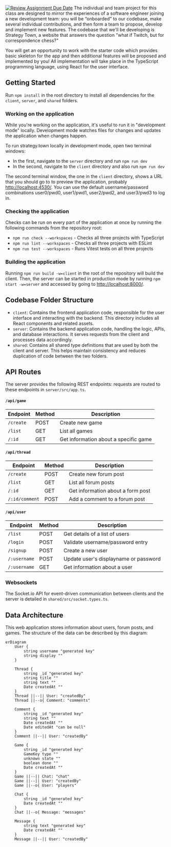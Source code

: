 [![Review Assignment Due Date](https://classroom.github.com/assets/deadline-readme-button-22041afd0340ce965d47ae6ef1cefeee28c7c493a6346c4f15d667ab976d596c.svg)](https://classroom.github.com/a/OnAz80AO)
The individual and team project for this class are designed to mirror the experiences of a software
engineer joining a new development team: you will be “onboarded” to our codebase, make several
individual contributions, and then form a team to propose, develop and implement new features. The
codebase that we'll be developing is Strategy Town, a website that answers the question "what if
Twitch, but for correspondence chess?"

You will get an opportunity to work with the starter code which provides basic skeleton for the app
and then additional features will be proposed and implemented by you! All implementation will take
place in the TypeScript programming language, using React for the user interface.

## Getting Started

Run `npm install` in the root directory to install all dependencies for the `client`, `server`, and
`shared` folders.

### Working on the application

While you're working on the application, it's useful to run it in "development mode" locally.
Development mode watches files for changes and updates the application when changes happen.

To run strategy.town locally in development mode, open two terminal windows:

- In the first, navigate to the `server` directory and run `npm run dev`
- In the second, navigate to the `client` directory and also run `npm run dev`

The second terminal window, the one in the `client` directory, shows a URL that you should go to to
preview the application, probably <http://localhost:4530/>. You can use the default
username/password combinations user0/pwd0, user1/pwd1, user2/pwd2, and user3/pwd3 to log in.

### Checking the application

Checks can be run on every part of the application at once by running the following commands from
the repository root:

- `npm run check --workspaces` - Checks all three projects with TypeScript
- `npm run lint --workspaces` - Checks all three projects with ESLint
- `npm run test --workspaces` - Runs Vitest tests on all three projects

### Building the application

Running `npm run build -w=client` in the root of the repository will build the client. Then, the
server can be started in production mode by running `npm start -w=server` and accessed by going to
<http://localhost:8000/>.

## Codebase Folder Structure

- `client`: Contains the frontend application code, responsible for the user interface and
  interacting with the backend. This directory includes all React components and related assets.
- `server`: Contains the backend application code, handling the logic, APIs, and database
  interactions. It serves requests from the client and processes data accordingly.
- `shared`: Contains all shared type definitions that are used by both the client and server. This
  helps maintain consistency and reduces duplication of code between the two folders.

## API Routes

The server provides the following REST endpoints: requests are routed to these endpoints in
`server/src/app.ts`.

#### `/api/game`

| Endpoint  | Method | Description                           |
| --------- | ------ | ------------------------------------- |
| `/create` | POST   | Create new game                       |
| `/list`   | GET    | List all games                        |
| `/:id`    | GET    | Get information about a specific game |

#### `/api/thread`

| Endpoint       | Method | Description                       |
| -------------- | ------ | --------------------------------- |
| `/create`      | POST   | Create new forum post             |
| `/list`        | GET    | List all forum posts              |
| `/:id`         | GET    | Get information about a form post |
| `/:id/comment` | POST   | Add a comment to a forum post     |

#### `/api/user`

| Endpoint     | Method | Description                           |
| ------------ | ------ | ------------------------------------- |
| `/list`      | POST   | Get details of a list of users        |
| `/login`     | POST   | Validate username/password entry      |
| `/signup`    | POST   | Create a new user                     |
| `/:username` | POST   | Update user's displayname or password |
| `/:username` | GET    | Get information about a user          |

### Websockets

The Socket.io API for event-driven communication between clients and the server is detailed in
`shared/src/socket.types.ts`.

## Data Architecture

This web application stores information about users, forum posts, and games. The structure of the
data can be described by this diagram:

```mermaid
erDiagram
    User {
        string username "generated key"
        string display ""
    }

    Thread {
        string _id "generated key"
        string title ""
        string text ""
        Date createdAt ""
    }
    Thread ||--|| User: "createdBy"
    Thread ||--o{ Comment: "comments"

    Comment {
        string _id "generated key"
        string text ""
        Date createdAt ""
        Date editedAt "can be null"
    }
    Comment ||--|| User: "createdBy"

    Game {
        string _id "generated key"
        GameKey type ""
        unknown state ""
        boolean done ""
        Date createdAt ""
    }
    Game ||--|| Chat: "chat"
    Game ||--|| User: "createdBy"
    Game ||--o{ User: "players"

    Chat {
        string _id "generated key"
        Date createdAt ""
    }
    Chat ||--o{ Message: "messages"

    Message {
        string text "generated key"
        Date createdAt ""
    }
    Message ||--|| User: "createdBy"
```
